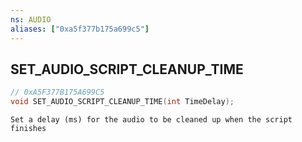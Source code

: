 ```yaml
---
ns: AUDIO
aliases: ["0xa5f377b175a699c5"]
---
```

## SET_AUDIO_SCRIPT_CLEANUP_TIME

```c
// 0xA5F377B175A699C5
void SET_AUDIO_SCRIPT_CLEANUP_TIME(int TimeDelay);
```

```
Set a delay (ms) for the audio to be cleaned up when the script finishes
```
